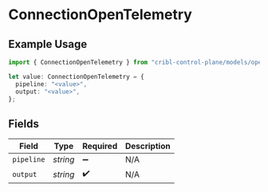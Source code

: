 # ConnectionOpenTelemetry

## Example Usage

```typescript
import { ConnectionOpenTelemetry } from "cribl-control-plane/models/operations";

let value: ConnectionOpenTelemetry = {
  pipeline: "<value>",
  output: "<value>",
};
```

## Fields

| Field              | Type               | Required           | Description        |
| ------------------ | ------------------ | ------------------ | ------------------ |
| `pipeline`         | *string*           | :heavy_minus_sign: | N/A                |
| `output`           | *string*           | :heavy_check_mark: | N/A                |